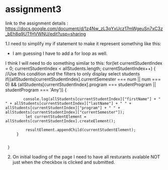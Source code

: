 # assignment3

link to the assignment details : https://docs.google.com/document/d/1z4Nw_zL3qYxUcz17mWgeuSn7xC3z_bEh8q9UTfHVWNU/edit?usp=sharing

1.I need to simplify my if statement to make it represent something like this:
- I am guessing I have to add a for loop as well.

I think I will need to do something similar to this:
     for(let currentStudentIndex = 0; currentStudentIndex < allStudents.length; currentStudentIndex++)
     {
         //Use this condition and the filters to only display select students
         if((allStudents[currentStudentIndex].currentSemester === num || num === 0)
          && (allStudents[currentStudentIndex].program === studentProgram || studentProgram === 'Any'))
         {
           
            console.log(allStudents[currentStudentIndex]["firstName"] + " " + allStudents[currentStudentIndex]["lastName"] + " " + allStudents[currentStudentIndex]["program"] + " " + allStudents[currentStudentIndex]["currentSemester"]);
             let currentStudentElement = allStudents[currentStudentIndex].createElement();

             resultElement.appendChild(currentStudentElement);
         }


     }


2. On initial loading of the page I need to have all resturants avalable NOT just when the checkbox is clicked and submitted.
